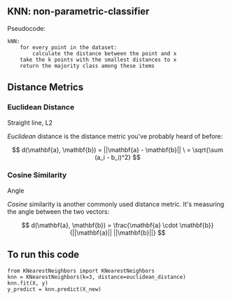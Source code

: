 ## KNN: non-parametric-classifier

Pseudocode: 
```
kNN:
    for every point in the dataset:
        calculate the distance between the point and x
    take the k points with the smallest distances to x 
    return the majority class among these items
```

## Distance Metrics
### Euclidean Distance

Straight line, L2

*Euclidean* distance is the distance metric you've probably heard of before:

$$ d(\mathbf{a}, \mathbf{b}) = ||\mathbf{a} - \mathbf{b}|| \ = \sqrt{\sum (a_i - b_i)^2} $$

### Cosine Similarity

Angle

*Cosine* similarity is another commonly used distance metric. It's measuring the angle between the two vectors:

$$ d(\mathbf{a}, \mathbf{b}) = \frac{\mathbf{a} \cdot \mathbf{b}}{||\mathbf{a}||  ||\mathbf{b}||} $$

## To run this code
```
from KNearestNeighbors import KNearestNeighbors
knn = KNearestNeighbors(k=3, distance=euclidean_distance)
knn.fit(X, y)
y_predict = knn.predict(X_new)
```





